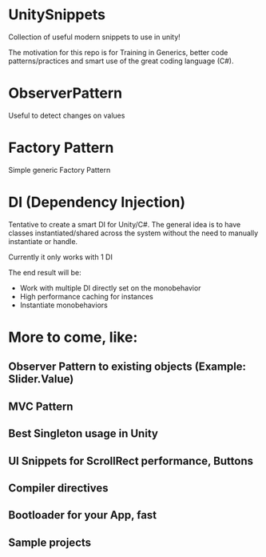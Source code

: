 # UnitySnippets

Collection of useful modern snippets to use in unity!

The motivation for this repo is for Training in Generics, better code patterns/practices and smart use of the great coding language (C#).

# ObserverPattern

Useful to detect changes on values

# Factory Pattern

Simple generic Factory Pattern

# DI (Dependency Injection)

Tentative to create a smart DI for Unity/C#. The general idea is to have classes instantiated/shared across the system without the need to manually instantiate or handle.

Currently it only works with 1 DI

The end result will be:

- Work with multiple DI directly set on the monobehavior
- High performance caching for instances
- Instantiate monobehaviors

# More to come, like:

## Observer Pattern to existing objects (Example: Slider.Value)
## MVC Pattern
## Best Singleton usage in Unity
## UI Snippets for ScrollRect performance, Buttons
## Compiler directives
## Bootloader for your App, fast
## Sample projects


